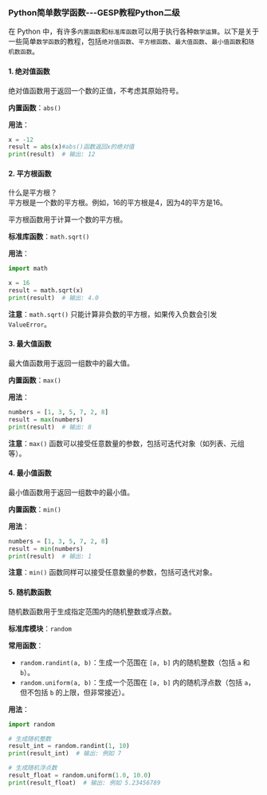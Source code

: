 ### Python简单数学函数---GESP教程Python二级

在 Python 中，有许多``内置函数``和``标准库函数``可以用于执行各种``数学运算``。以下是关于一些简单``数学函数``的教程，包括``绝对值函数``、``平方根函数``、``最大值函数``、``最小值函数``和``随机数函数``。

#### 1. 绝对值函数

绝对值函数用于返回一个数的正值，不考虑其原始符号。

**内置函数**：`abs()`

**用法**：

```python
x = -12
result = abs(x)#abs()函数返回x的绝对值 
print(result)  # 输出: 12
```

#### 2. 平方根函数

什么是平方根？  
平方根是一个数的平方根。例如，16的平方根是4，因为4的平方是16。  

平方根函数用于计算一个数的平方根。

**标准库函数**：`math.sqrt()`

**用法**：

```python
import math

x = 16
result = math.sqrt(x)
print(result)  # 输出: 4.0
```

**注意**：`math.sqrt()` 只能计算非负数的平方根，如果传入负数会引发 `ValueError`。

#### 3. 最大值函数

最大值函数用于返回一组数中的最大值。

**内置函数**：`max()`

**用法**：

```python
numbers = [1, 3, 5, 7, 2, 8]
result = max(numbers)
print(result)  # 输出: 8
```

**注意**：`max()` 函数可以接受任意数量的参数，包括可迭代对象（如列表、元组等）。

#### 4. 最小值函数

最小值函数用于返回一组数中的最小值。

**内置函数**：`min()`

**用法**：

```python
numbers = [1, 3, 5, 7, 2, 8]
result = min(numbers)
print(result)  # 输出: 1
```

**注意**：`min()` 函数同样可以接受任意数量的参数，包括可迭代对象。

#### 5. 随机数函数

随机数函数用于生成指定范围内的随机整数或浮点数。

**标准库模块**：`random`

**常用函数**：

- `random.randint(a, b)`：生成一个范围在 `[a, b]` 内的随机整数（包括 `a` 和 `b`）。
- `random.uniform(a, b)`：生成一个范围在 `[a, b]` 内的随机浮点数（包括 `a`，但不包括 `b` 的上限，但非常接近）。

**用法**：

```python
import random

# 生成随机整数
result_int = random.randint(1, 10)
print(result_int)  # 输出: 例如 7

# 生成随机浮点数
result_float = random.uniform(1.0, 10.0)
print(result_float)  # 输出: 例如 5.23456789
```
